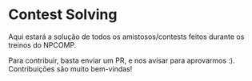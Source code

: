 # Contest Solving

Aqui estará a solução de todos os amistosos/contests feitos durante os treinos do NPCOMP.

Para contribuir, basta enviar um PR, e nos avisar para aprovarmos :).
Contribuições são muito bem-vindas!
